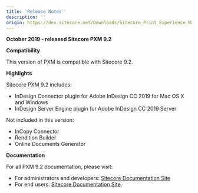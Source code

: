 ```yaml
---
title: 'Release Notes'
description: ''
origin: https://dev.sitecore.net/Downloads/Sitecore_Print_Experience_Manager/92/Sitecore_Print_Experience_Manager_920/Release_Notes
---
```


**October 2019 - released Sitecore PXM 9.2**

**Compatibility**

This version of PXM is compatible with Sitecore 9.2.

**Highlights**

Sitecore PXM 9.2 includes:

- InDesign Connector plugin for Adobe InDesign CC 2019 for Mac OS X and Windows
- InDesign Server Engine plugin for Adobe InDesign CC 2019 Server

Not included in this version:

- InCopy Connector
- Rendition Builder
- Online Documents Generator

**Documentation**

For all PXM 9.2 documentation, please visit:

- For administrators and developers: [Sitecore Documentation Site](https://doc.sitecore.com/developers/print-experience-manager/en/index-en.html)
- For end users: [Sitecore Documentation Site](https://doc.sitecore.com/users/print-experience-manager/en/index-en.html).
